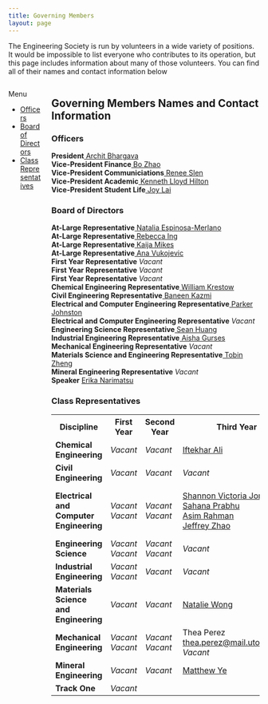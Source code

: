 ```yaml
---
title: Governing Members
layout: page
---
```


The Engineering Society is run by volunteers in a wide variety of positions. It would be impossible to list everyone who contributes to its operation, but this page includes information about many of those volunteers. You can find all of their names and contact information below

<div class="columns is-multiline">
    <div class="column is-2 is-hidden-touch">
        <aside class="menu">
            <p class="menu-label"> Menu </p>
            <ul class="menu-list">
                <li> <a href="#officers"> Officers</a> </li>
                <li> <a href="#bod"> Board of Directors</a> </li>
                <li> <a href="#reps"> Class Representatives</a> </li>
            </ul>
        </aside>
    </div>
    <div class="column">
        <div class="content">
            <h2> Governing Members Names and Contact Information</h2>
            <h3> Officers</h3>
            <div class="box">
                <article class="media">
                    <div class="media-content">
                        <div class="content">
                            <p> <strong class="has-text-success"> President</strong><a href="mailto:president@skule.ca"> Archit Bhargava</a> <br> <strong class="has-text-success"> Vice-President Finance</strong><a href="mailto:vpfinance@skule.ca"> Bo Zhao</a> <br> <strong class="has-text-success"> Vice-President Communiciations</strong><a href="mailto:vpcomm@skule.ca"> Renee Slen</a> <br> <strong class="has-text-success"> Vice-President Academic</strong><a href="mailto:vpacademic@skule.ca"> Kenneth Lloyd Hilton</a> <br> <strong class="has-text-success"> Vice-President Student Life</strong><a href="mailto:vpstudentlife@skule.ca"> Joy Lai</a> <br> </p>
                        </div>
                    </div>
                </article>
            </div>
            <h3> Board of Directors</h3>
            <div class="box">
                <article class="media">
                    <div class="media-content">
                        <div class="content">
                            <p> <strong class="has-text-success"> At-Large Representative</strong><a href="mailto:nat.espinosamerlano@mail.utoronto.ca"> Natalia Espinosa-Merlano</a> <br> <strong class="has-text-success"> At-Large Representative</strong><a href="mailto:rebecca.ing@mail.utoronto.ca"> Rebecca Ing</a> <br> <strong class="has-text-success"> At-Large Representative</strong><a href="mailto:k.mikes@mail.utoronto"> Kaija Mikes</a> <br> <strong class="has-text-success"> At-Large Representative</strong><a href="mailto:ana.vukojevic@mail.utoronto.ca"> Ana Vukojevic</a> <br> <strong class="has-text-primary"> First Year Representative</strong> <i> Vacant </i> <br> <strong class="has-text-primary"> First Year Representative</strong> <i> Vacant </i> <br> <strong class="has-text-primary"> First Year Representative</strong> <i> Vacant </i> <br> <strong class="has-text-warning"> Chemical Engineering Representative</strong><a href="mailto:liam.krestow@mail.utoronto.ca"> William Krestow</a> <br> <strong class="has-text-warning"> Civil Engineering Representative</strong><a href="mailto:Baneen.kazmi@mail.utoronto.ca"> Baneen Kazmi</a> <br> <strong class="has-text-warning"> Electrical and Computer Engineering Representative</strong><a href="mailto:parker.johnston@mail.utoronto.ca"> Parker Johnston</a> <br> <strong class="has-text-warning"> Electrical and Computer Engineering Representative</strong> <i> Vacant</i> <br> <strong class="has-text-warning"> Engineering Science Representative</strong><a href="mailto:sean.huang@mail.utoronto.ca"> Sean Huang</a> <br> <strong class="has-text-warning"> Industrial Engineering Representative</strong><a href="mailto:aisha.gurses@mail.utoronto.ca"> Aisha Gurses</a> <br> <strong class="has-text-warning"> Mechanical Engineering Representative</strong> <i> Vacant</i> <br> <strong class="has-text-warning"> Materials Science and Engineering Representative</strong><a href="mailto:tobin.zheng@mail.utoronto.ca"> Tobin Zheng</a> <br> <strong class="has-text-warning"> Mineral Engineering Representative</strong> <i> Vacant</i> <br> <strong class="has-text-danger"> Speaker</strong> <a href="mailto:speaker@skule.ca"> Erika Narimatsu </a> <br> </p>
                        </div>
                    </div>
                </article>
            </div>
            <h3> Class Representatives</h3>
            <div class="box">
                <article class="media">
                    <div class="media-content">
                        <div class="content">
                            <table border="0" width="100%" cellspacing="0" cellpadding="0">
                                <colgroup span="6" width="15%"> </colgroup>
                                <tbody>
                                    <tr>
                                        <th align="center"> Discipline</th>
                                        <th align="center"> First Year</th>
                                        <th align="center"> Second Year</th>
                                        <th align="center"> Third Year</th>
                                        <th align="center"> PEY</th>
                                        <th align="center"> Fourth Year</th>
                                    </tr>
                                    <tr>
                                        <td> <strong> Chemical Engineering</strong> </td>
                                        <td> <i> Vacant</i> </td>
                                        <td> <i> Vacant</i> </td>
                                        <td><a href="mailto:iftekhar.ali@mail.utoronto.ca"> Iftekhar Ali</a> </td>
                                        <td> N/A</td>
                                        <td> <i> Vacant</i> </td>
                                    </tr>
                                    <tr>
                                        <td> <strong> Civil Engineering</strong> </td>
                                        <td> <i> Vacant</i> </td>
                                        <td> <i> Vacant</i> </td>
                                        <td> <i> Vacant</i> </td>
                                        <td> <i> Vacant</i> </td>
                                        <td> <i> Vacant</i> </td>
                                    </tr>
                                    <tr>
                                        <td> <strong> Electrical and Computer Engineering</strong> </td>
                                        <td> <i> Vacant</i> <br> <i> Vacant</i> </td>
                                        <td> <i> Vacant</i> <br> <i> Vacant</i> </td>
                                        <td><a href="mailto:shan.jones@mail.utoronto.ca"> Shannon Victoria Jones</a> <br><a href="mailto:sahana.prabhu@mail.utoronto.ca"> Sahana Prabhu</a> <br><a href="mailto:asim.rahman@mail.utoronto.ca"> Asim Rahman</a> <br><a href="mailto:jeffrey.zhao@mail.utoronto.ca"> Jeffrey Zhao</a> </td>
                                        <td><a href="mailto:sam.chowdhury@mail.utoronto.ca"> Sam Chowdhury</a> <br><a href="mailto:Medina.qaderi@mail.utoronto.ca"> Medina Qaderi</a> </td>
                                        <td><a href="mailto:albert.huang@mail.utoronto.ca"> Albert Huang</a> <br> <i> Vacant</i> <br> <i> Vacant</i> <br> <i> Vacant</i> </td>
                                    </tr>
                                    <tr>
                                        <td> <strong> Engineering Science</strong> </td>
                                        <td> <i> Vacant</i> <br> <i> Vacant</i> </td>
                                        <td> <i> Vacant</i> <br> <i> Vacant</i> </td>
                                        <td> <i> Vacant</i> </td>
                                        <td> N/A</td>
                                        <td> <i> Vacant</i> </td>
                                    </tr>
                                    <tr>
                                        <td> <strong> Industrial Engineering</strong> </td>
                                        <td> <i> Vacant</i> <br> <i> Vacant</i> </td>
                                        <td> <i> Vacant</i> </td>
                                        <td> <i> Vacant</i> </td>
                                        <td> <i> Vacant</i> </td>
                                        <td> <i> Vacant</i> </td>
                                    </tr>
                                    <tr>
                                        <td> <strong> Materials Science and Engineering</strong> </td>
                                        <td> <i> Vacant</i> </td>
                                        <td> <i> Vacant</i> </td>
                                        <td><a href="mailto:nataliewns.wong@mail.utoronto.ca"> Natalie Wong</a> </td>
                                        <td> N/A</td>
                                        <td> <i> Vacant</i> </td>
                                    </tr>
                                    <tr>
                                        <td> <strong> Mechanical Engineering</strong> </td>
                                        <td> <i> Vacant</i> <br> <i> Vacant</i> </td>
                                        <td> <i> Vacant</i> <br> <i> Vacant</i> </td>
                                        <td> Thea Perez <a href="mailto:thea.perez@mail.utoronto.ca "> thea.perez@mail.utoronto.ca </a> <br> <i> Vacant</i> </td>
                                        <td> <i> Vacant</i> </td>
                                        <td> <i> Vacant</i> </td>
                                    </tr>
                                    <tr>
                                        <td> <strong> Mineral Engineering</strong> </td>
                                        <td> <i> Vacant</i> </td>
                                        <td> <i> Vacant</i> </td>
                                        <td><a href="mailto:matthew.ye@mail.utoronto.ca"> Matthew Ye</a> </td>
                                        <td> N/A</td>
                                        <td><a href="mailto:evan.beri@utoronto.ca"> Evan Beri</a> </td>
                                    </tr>
                                    <tr>
                                        <td> <strong> Track One</strong> </td>
                                        <td> <i> Vacant</i> </td>
                                    </tr>
                                </tbody>
                            </table>
                        </div>
                    </div>
                </article>
            </div>
        </div>
    </div>
</div>